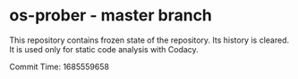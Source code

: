 # os-prober - master branch

This repository contains frozen state of the repository.
Its history is cleared. It is used only for static code
analysis with Codacy.

Commit Time: 1685559658